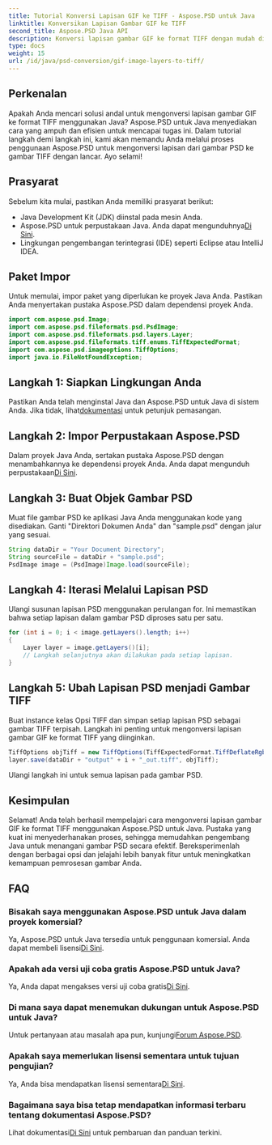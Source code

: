 ```yaml
---
title: Tutorial Konversi Lapisan GIF ke TIFF - Aspose.PSD untuk Java
linktitle: Konversikan Lapisan Gambar GIF ke TIFF
second_title: Aspose.PSD Java API
description: Konversi lapisan gambar GIF ke format TIFF dengan mudah di Java menggunakan Aspose.PSD. Ikuti panduan langkah demi langkah kami untuk integrasi yang lancar.
type: docs
weight: 15
url: /id/java/psd-conversion/gif-image-layers-to-tiff/
---
```

## Perkenalan
Apakah Anda mencari solusi andal untuk mengonversi lapisan gambar GIF ke format TIFF menggunakan Java? Aspose.PSD untuk Java menyediakan cara yang ampuh dan efisien untuk mencapai tugas ini. Dalam tutorial langkah demi langkah ini, kami akan memandu Anda melalui proses penggunaan Aspose.PSD untuk mengonversi lapisan dari gambar PSD ke gambar TIFF dengan lancar. Ayo selami!
## Prasyarat
Sebelum kita mulai, pastikan Anda memiliki prasyarat berikut:
- Java Development Kit (JDK) diinstal pada mesin Anda.
-  Aspose.PSD untuk perpustakaan Java. Anda dapat mengunduhnya[Di Sini](https://releases.aspose.com/psd/java/).
- Lingkungan pengembangan terintegrasi (IDE) seperti Eclipse atau IntelliJ IDEA.
## Paket Impor
Untuk memulai, impor paket yang diperlukan ke proyek Java Anda. Pastikan Anda menyertakan pustaka Aspose.PSD dalam dependensi proyek Anda.
```java
import com.aspose.psd.Image;
import com.aspose.psd.fileformats.psd.PsdImage;
import com.aspose.psd.fileformats.psd.layers.Layer;
import com.aspose.psd.fileformats.tiff.enums.TiffExpectedFormat;
import com.aspose.psd.imageoptions.TiffOptions;
import java.io.FileNotFoundException;
```
## Langkah 1: Siapkan Lingkungan Anda
 Pastikan Anda telah menginstal Java dan Aspose.PSD untuk Java di sistem Anda. Jika tidak, lihat[dokumentasi](https://reference.aspose.com/psd/java/) untuk petunjuk pemasangan.
## Langkah 2: Impor Perpustakaan Aspose.PSD
Dalam proyek Java Anda, sertakan pustaka Aspose.PSD dengan menambahkannya ke dependensi proyek Anda. Anda dapat mengunduh perpustakaan[Di Sini](https://releases.aspose.com/psd/java/).
## Langkah 3: Buat Objek Gambar PSD
Muat file gambar PSD ke aplikasi Java Anda menggunakan kode yang disediakan. Ganti "Direktori Dokumen Anda" dan "sample.psd" dengan jalur yang sesuai.
```java
String dataDir = "Your Document Directory";
String sourceFile = dataDir + "sample.psd";
PsdImage image = (PsdImage)Image.load(sourceFile);
```
## Langkah 4: Iterasi Melalui Lapisan PSD
Ulangi susunan lapisan PSD menggunakan perulangan for. Ini memastikan bahwa setiap lapisan dalam gambar PSD diproses satu per satu.
```java
for (int i = 0; i < image.getLayers().length; i++)
{
    Layer layer = image.getLayers()[i];
    // Langkah selanjutnya akan dilakukan pada setiap lapisan.
}
```
## Langkah 5: Ubah Lapisan PSD menjadi Gambar TIFF
Buat instance kelas Opsi TIFF dan simpan setiap lapisan PSD sebagai gambar TIFF terpisah. Langkah ini penting untuk mengonversi lapisan gambar GIF ke format TIFF yang diinginkan.
```java
TiffOptions objTiff = new TiffOptions(TiffExpectedFormat.TiffDeflateRgb);
layer.save(dataDir + "output" + i + "_out.tiff", objTiff);
```
Ulangi langkah ini untuk semua lapisan pada gambar PSD.
## Kesimpulan
Selamat! Anda telah berhasil mempelajari cara mengonversi lapisan gambar GIF ke format TIFF menggunakan Aspose.PSD untuk Java. Pustaka yang kuat ini menyederhanakan proses, sehingga memudahkan pengembang Java untuk menangani gambar PSD secara efektif. Bereksperimenlah dengan berbagai opsi dan jelajahi lebih banyak fitur untuk meningkatkan kemampuan pemrosesan gambar Anda.
## FAQ
### Bisakah saya menggunakan Aspose.PSD untuk Java dalam proyek komersial?
 Ya, Aspose.PSD untuk Java tersedia untuk penggunaan komersial. Anda dapat membeli lisensi[Di Sini](https://purchase.aspose.com/buy).
### Apakah ada versi uji coba gratis Aspose.PSD untuk Java?
 Ya, Anda dapat mengakses versi uji coba gratis[Di Sini](https://releases.aspose.com/).
### Di mana saya dapat menemukan dukungan untuk Aspose.PSD untuk Java?
 Untuk pertanyaan atau masalah apa pun, kunjungi[Forum Aspose.PSD](https://forum.aspose.com/c/psd/34).
### Apakah saya memerlukan lisensi sementara untuk tujuan pengujian?
 Ya, Anda bisa mendapatkan lisensi sementara[Di Sini](https://purchase.aspose.com/temporary-license/).
### Bagaimana saya bisa tetap mendapatkan informasi terbaru tentang dokumentasi Aspose.PSD?
 Lihat dokumentasi[Di Sini](https://reference.aspose.com/psd/java/) untuk pembaruan dan panduan terkini.